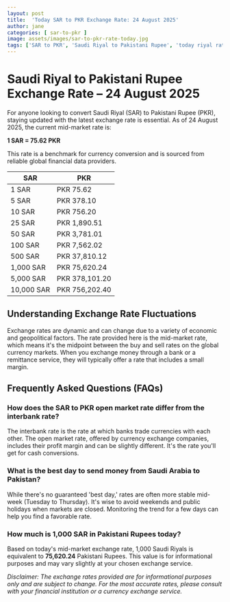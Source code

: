 ```yaml
---
layout: post
title:  'Today SAR to PKR Exchange Rate: 24 August 2025'
author: jane
categories: [ sar-to-pkr ]
image: assets/images/sar-to-pkr-rate-today.jpg
tags: ['SAR to PKR', 'Saudi Riyal to Pakistani Rupee', 'today riyal rate in pakistan', 'saudi riyal rate', 'open market riyal rate']
---
```


# Saudi Riyal to Pakistani Rupee Exchange Rate – 24 August 2025

For anyone looking to convert Saudi Riyal (SAR) to Pakistani Rupee (PKR), staying updated with the latest exchange rate is essential. As of 24 August 2025, the current mid-market rate is:

**1 SAR = 75.62 PKR**

This rate is a benchmark for currency conversion and is sourced from reliable global financial data providers.

| SAR | PKR |
| --- | --- |
| 1 SAR | PKR 75.62 |
| 5 SAR | PKR 378.10 |
| 10 SAR | PKR 756.20 |
| 25 SAR | PKR 1,890.51 |
| 50 SAR | PKR 3,781.01 |
| 100 SAR | PKR 7,562.02 |
| 500 SAR | PKR 37,810.12 |
| 1,000 SAR | PKR 75,620.24 |
| 5,000 SAR | PKR 378,101.20 |
| 10,000 SAR | PKR 756,202.40 |


## Understanding Exchange Rate Fluctuations

Exchange rates are dynamic and can change due to a variety of economic and geopolitical factors. The rate provided here is the mid-market rate, which means it's the midpoint between the buy and sell rates on the global currency markets. When you exchange money through a bank or a remittance service, they will typically offer a rate that includes a small margin.

## Frequently Asked Questions (FAQs)

### How does the SAR to PKR open market rate differ from the interbank rate?

The interbank rate is the rate at which banks trade currencies with each other. The open market rate, offered by currency exchange companies, includes their profit margin and can be slightly different. It's the rate you'll get for cash conversions.

### What is the best day to send money from Saudi Arabia to Pakistan?

While there's no guaranteed 'best day,' rates are often more stable mid-week (Tuesday to Thursday). It's wise to avoid weekends and public holidays when markets are closed. Monitoring the trend for a few days can help you find a favorable rate.

### How much is 1,000 SAR in Pakistani Rupees today?

Based on today's mid-market exchange rate, 1,000 Saudi Riyals is equivalent to **75,620.24** Pakistani Rupees. This value is for informational purposes and may vary slightly at your chosen exchange service.



*Disclaimer: The exchange rates provided are for informational purposes only and are subject to change. For the most accurate rates, please consult with your financial institution or a currency exchange service.*
